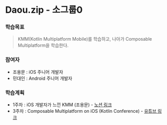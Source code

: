 # Daou.zip - 소그룹0

### 학습목표
> KMM(Kotlin Multiplatform Mobile)를 학습하고, 나아가 Composable Multiplatform을 학습한다.

### 참여자
- 조용문 : iOS 주니어 개발자
- 민대인 : Android 주니어 개발자

### 학습계획
- 1주차 : iOS 개발자가 느낀 KMM (조용문) - [노션 링크](https://alkaline-colossus-9a3.notion.site/iOS-KMM-bcfe2dbfee3043b4a17fdf5510287edc)
- 3주차 : Composable Multiplatform on iOS (Kotlin Conference) - [유튜브 링크](https://www.youtube.com/watch?v=FWVi4aV36d8)
